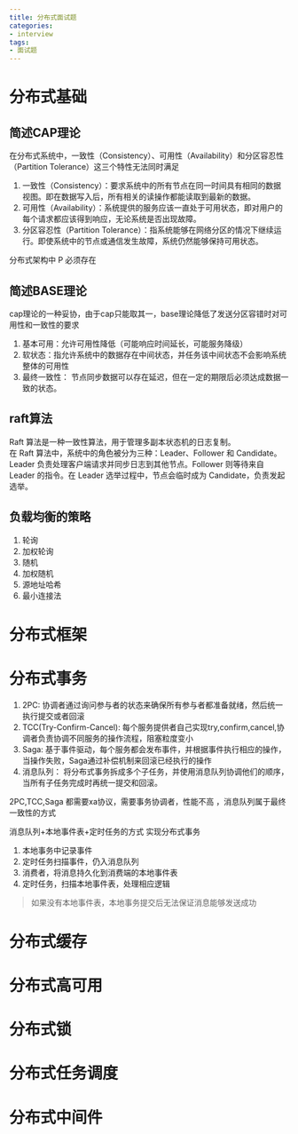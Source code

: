 ```yaml
---
title: 分布式面试题
categories: 
- interview
tags:
- 面试题
---
```




<!--more-->

# 分布式基础
## 简述CAP理论
在分布式系统中，一致性（Consistency）、可用性（Availability）和分区容忍性（Partition Tolerance）这三个特性无法同时满足  
1. 一致性（Consistency）：要求系统中的所有节点在同一时间具有相同的数据视图。即在数据写入后，所有相关的读操作都能读取到最新的数据。
2. 可用性（Availability）：系统提供的服务应该一直处于可用状态，即对用户的每个请求都应该得到响应，无论系统是否出现故障。
3. 分区容忍性（Partition Tolerance）：指系统能够在网络分区的情况下继续运行。即使系统中的节点或通信发生故障，系统仍然能够保持可用状态。

分布式架构中 P 必须存在


## 简述BASE理论
cap理论的一种妥协，由于cap只能取其一，base理论降低了发送分区容错时对可用性和一致性的要求  
1. 基本可用：允许可用性降低（可能响应时间延长，可能服务降级）
2. 软状态：指允许系统中的数据存在中间状态，并任务该中间状态不会影响系统整体的可用性
3. 最终一致性： 节点同步数据可以存在延迟，但在一定的期限后必须达成数据一致的状态。

## raft算法
Raft 算法是一种一致性算法，用于管理多副本状态机的日志复制。  
在 Raft 算法中，系统中的角色被分为三种：Leader、Follower 和 Candidate。Leader 负责处理客户端请求并同步日志到其他节点。Follower 则等待来自 Leader 的指令。在 Leader 选举过程中，节点会临时成为 Candidate，负责发起选举。

## 负载均衡的策略
1. 轮询
2. 加权轮询
3. 随机
4. 加权随机
5. 源地址哈希
6. 最小连接法



# 分布式框架


# 分布式事务
1. 2PC: 协调者通过询问参与者的状态来确保所有参与者都准备就绪，然后统一执行提交或者回滚
2. TCC(Try-Confirm-Cancel): 每个服务提供者自己实现try,confirm,cancel,协调者负责协调不同服务的操作流程，阻塞粒度变小
3. Saga: 基于事件驱动，每个服务都会发布事件，并根据事件执行相应的操作，当操作失败，Saga通过补偿机制来回滚已经执行的操作
4. 消息队列： 将分布式事务拆成多个子任务，并使用消息队列协调他们的顺序，当所有子任务完成时再统一提交和回滚。

2PC,TCC,Saga 都需要xa协议，需要事务协调者，性能不高  ，消息队列属于最终一致性的方式

消息队列+本地事件表+定时任务的方式 实现分布式事务
1. 本地事务中记录事件
2. 定时任务扫描事件，仍入消息队列
3. 消费者，将消息持久化到消费端的本地事件表
4. 定时任务，扫描本地事件表，处理相应逻辑  
> 如果没有本地事件表，本地事务提交后无法保证消息能够发送成功

# 分布式缓存

# 分布式高可用

# 分布式锁

# 分布式任务调度

# 分布式中间件